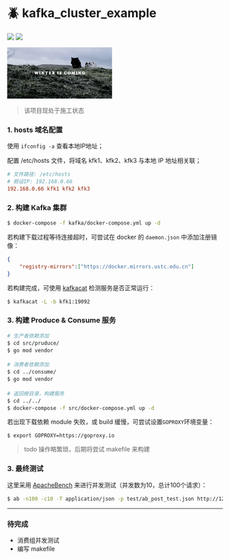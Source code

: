 # :beetle: kafka_cluster_example

<p align="left">
  <img src="https://img.shields.io/badge/Go%20version-1.11-brightgreen.svg" />
  <img src="https://img.shields.io/badge/License-MIT-blue.svg" />
</p>

<p align="left">
  <img src="./wic.gif" />
</p>



> 该项目现处于施工状态

### 1. hosts 域名配置
使用 `ifconfig -a` 查看本地IP地址；

配置 /etc/hosts 文件，将域名 kfk1、kfk2、kfk3 与本地 IP 地址相关联；

``` ini
# 文件路径: /etc/hosts
# 假设IP: 192.168.0.66
192.168.0.66 kfk1 kfk2 kfk3
```

### 2. 构建 Kafka 集群
``` bash
$ docker-compose -f kafka/docker-compose.yml up -d
```

若构建下载过程等待连接超时，可尝试在 docker 的 `daemon.json` 中添加注册镜像：
``` json
{
    "registry-mirrors":["https://docker.mirrors.ustc.edu.cn"]
}
```

若构建完成，可使用 [kafkacat](https://github.com/edenhill/kafkacat) 检测服务是否正常运行：
``` bash
$ kafkacat -L -b kfk1:19092
```

### 3. 构建 Produce & Consume 服务

``` bash
# 生产者依赖添加
$ cd src/pruduce/
$ go mod vendor

# 消费者依赖添加
$ cd ../consume/
$ go mod vendor

# 返回根目录，构建服务
$ cd ../../
$ docker-compose -f src/docker-compose.yml up -d
```

若出现下载依赖 module 失败，或 build 缓慢，可尝试设置`GOPROXY`环境变量：
``` shell
$ export GOPROXY=https://goproxy.io
```

> todo 操作略繁琐，后期将尝试 makefile 来构建

### 3. 最终测试

这里采用 [ApacheBench](https://httpd.apache.org/docs/2.4/programs/ab.html) 来进行并发测试（并发数为10，总计100个请求）：
``` bash
$ ab -n100 -c10 -T application/json -p test/ab_post_test.json http://127.0.0.1:9000/api/v1/data
```

---

### 待完成

* 消费组并发测试
* 编写 makefile